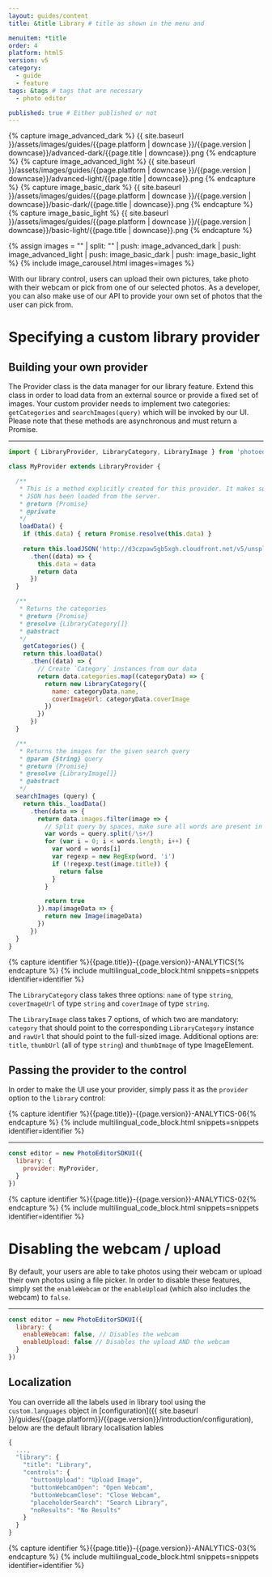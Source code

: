 ```yaml
---
layout: guides/content
title: &title Library # title as shown in the menu and

menuitem: *title
order: 4
platform: html5
version: v5
category:
  - guide
  - feature
tags: &tags # tags that are necessary
  - photo editor

published: true # Either published or not
---
```

{% capture image_advanced_dark %}
{{ site.baseurl }}/assets/images/guides/{{page.platform | downcase }}/{{page.version | downcase}}/advanced-dark/{{page.title | downcase}}.png
{% endcapture %}
{% capture image_advanced_light %}
{{ site.baseurl }}/assets/images/guides/{{page.platform | downcase }}/{{page.version | downcase}}/advanced-light/{{page.title | downcase}}.png
{% endcapture %}
{% capture image_basic_dark %}
{{ site.baseurl }}/assets/images/guides/{{page.platform | downcase }}/{{page.version | downcase}}/basic-dark/{{page.title | downcase}}.png
{% endcapture %}
{% capture image_basic_light %}
{{ site.baseurl }}/assets/images/guides/{{page.platform | downcase }}/{{page.version | downcase}}/basic-light/{{page.title | downcase}}.png
{% endcapture %}

{% assign images = "" | split: "" | push: image_advanced_dark | push: image_advanced_light | push: image_basic_dark | push: image_basic_light %}
{% include image_carousel.html images=images %}

With our library control, users can upload their own pictures, take photo with their webcam or pick from one of our selected photos. As a developer, you can also make use of our API to provide your own set of photos that the user can pick from.

# Specifying a custom library provider

## Building your own provider

The Provider class is the data manager for our library feature. Extend this class in order to load data from an external source or provide a fixed set of images. Your custom provider needs to implement two categories: `getCategories` and `searchImages(query)` which will be invoked by our UI. Please note that these methods are asynchronous and must return a Promise.

---

```js
import { LibraryProvider, LibraryCategory, LibraryImage } from 'photoeditorsdk'

class MyProvider extends LibraryProvider {

  /**
   * This is a method explicitly created for this provider. It makes sure our data
   * JSON has been loaded from the server.
   * @return {Promise}
   * @private
   */
   loadData() {
    if (this.data) { return Promise.resolve(this.data) }
  
    return this.loadJSON('http://d3czpaw5gb5xgh.cloudfront.net/v5/unsplash.json')
      .then((data) => {
        this.data = data
        return data
      })
  }

  /**
   * Returns the categories
   * @return {Promise}
   * @resolve {LibraryCategory[]}
   * @abstract
   */
    getCategories() {
    return this.loadData()
      .then((data) => {
        // Create `Category` instances from our data
        return data.categories.map((categoryData) => {
          return new LibraryCategory({
            name: categoryData.name,
            coverImageUrl: categoryData.coverImage
          })
        })
      })
  }

  /**
   * Returns the images for the given search query
   * @param {String} query
   * @return {Promise}
   * @resolve {LibraryImage[]}
   * @abstract
   */
  searchImages (query) {
    return this._loadData()
      .then(data => {
        return data.images.filter(image => {
          // Split query by spaces, make sure all words are present in image title
          var words = query.split(/\s+/)
          for (var i = 0; i < words.length; i++) {
            var word = words[i]
            var regexp = new RegExp(word, 'i')
            if (!regexp.test(image.title)) {
              return false
            }
          }

          return true
        }).map(imageData => {
          return new Image(imageData)
        })
      })
  }
}
```

{% capture identifier %}{{page.title}}-{{page.version}}-ANALYTICS{% endcapture %}
{% include multilingual_code_block.html snippets=snippets identifier=identifier %}

The `LibraryCategory` class takes three options: `name` of type `string`, `coverImageUrl` of type `string` and `coverImage` of type `string`.

The `LibraryImage` class takes 7 options, of which two are mandatory: `category` that should point to the corresponding `LibraryCategory` instance and `rawUrl` that should point to the full-sized image. Additional options are: `title`, `thumbUrl` (all of type `string`) and `thumbImage` of type ImageElement.

## Passing the provider to the control

In order to make the UI use your provider, simply pass it as the `provider` option to the `library` control:


{% capture identifier %}{{page.title}}-{{page.version}}-ANALYTICS-06{% endcapture %}
{% include multilingual_code_block.html snippets=snippets identifier=identifier %}

---
```js
const editor = new PhotoEditorSDKUI({
  library: {
    provider: MyProvider,
  }
})
```

{% capture identifier %}{{page.title}}-{{page.version}}-ANALYTICS-02{% endcapture %}
{% include multilingual_code_block.html snippets=snippets identifier=identifier %}

# Disabling the webcam / upload

By default, your users are able to take photos using their webcam or upload their own photos using a file picker. In order to disable these features, simply set the `enableWebcam` or the `enableUpload` (which also includes the webcam) to `false`.

---
```js
const editor = new PhotoEditorSDKUI({
  library: {
    enableWebcam: false, // Disables the webcam
    enableUpload: false // Disables the upload AND the webcam
  }
})
```


## Localization

You can override all the labels used in library tool using the `custom.languages` object in [configuration]({{ site.baseurl }}/guides/{{page.platform}}/{{page.version}}/introduction/configuration), below are the default library localisation lables

```js
{
  ...,
  "library": {
    "title": "Library",
    "controls": {
      "buttonUpload": "Upload Image",
      "buttonWebcamOpen": "Open Webcam",
      "buttonWebcamClose": "Close Webcam",
      "placeholderSearch": "Search Library",
      "noResults": "No Results"
    }
  }
}
```

{% capture identifier %}{{page.title}}-{{page.version}}-ANALYTICS-03{% endcapture %}
{% include multilingual_code_block.html snippets=snippets identifier=identifier %}

<!--## Interactive Example

Try the conceps above in the interactive editor below. You can edit the source code and see the results by clicking on the 'reload' button.

{% capture code %}
window.onload = function () {

        const { Provider, Category, Image } = PhotoEditorSDK.UI.DesktopUI.Library
        class MyProvider extends Provider {
          constructor (...args) {
            super(...args)

            // Our cache object
            this._data = null
            this._loadData = this._loadData.bind(this)
          }

          _loadData () {
            if (this._data) { return Promise.resolve(this._data) }


            return this._loadJSON('{{ site.baseurl }}/assets/js/provider.json')
              .then(data => {
                this._data = data
                return data
              })
          }

          getCategories () {
            return this._loadData()
              .then(data => {
                return data.categories.map(({ name, coverImage }) =>
                  new Category({
                    name: name + ' (custom) ', coverImage
                  })
                )
              })
          }

          searchImages (query) {
            return this._loadData()
              .then(data => {
                return data.images.filter(image => {
                  var words = query.split(/\s+/)
                  for (var i = 0; i < words.length; i++) {
                    var word = words[i]
                    var regexp = new RegExp(word, 'i')
                    if (!regexp.test(image.title)) {
                      return false
                    }
                  }

                  return true
                }).map(imageData => {
                  return new Image(imageData)
                })
              })
          }
        }

        PhotoEditorSDK.Loaders.ImageLoader.load('{{ site.baseurl }}/assets/images/shared/test.png')
          .then((image) => {
            let container = document.getElementById('editor')
            let options = {
              container: container,
              license: PESDK_LICENSE_STRING,
              editor: {
                image: image,
                controlsOptions: {
                  library: {
                    provider: MyProvider,
                    enableWebcam: false,
                    enableUpload: false
                  }
                }
              },
              assets: {
                baseUrl: PESDK_ASSETS_URL
              }
            }
            let editor = new PhotoEditorSDK.UI.DesktopUI(options)
        })
      }
{% endcapture %}
{% capture identifier %}{{page.title}}-{{page.version}}-EXAMPLE-01{% endcapture %}
{% include pesdk_html5_editor.html code=code identifier=identifier %}
-->